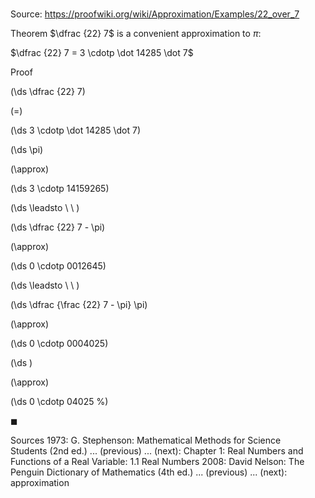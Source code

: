 # 

Source: https://proofwiki.org/wiki/Approximation/Examples/22_over_7

Theorem
$\dfrac {22} 7$ is a convenient approximation to $\pi$:

$\dfrac {22} 7 = 3 \cdotp \dot 14285 \dot 7$


Proof













\(\ds \dfrac {22} 7\)

\(=\)







\(\ds 3 \cdotp \dot 14285 \dot 7\)




















\(\ds \pi\)

\(\approx\)







\(\ds 3 \cdotp 14159265\)














\(\ds \leadsto \ \ \)





\(\ds \dfrac {22} 7 - \pi\)

\(\approx\)







\(\ds 0 \cdotp 0012645\)














\(\ds \leadsto \ \ \)





\(\ds \dfrac {\frac {22} 7 - \pi} \pi\)

\(\approx\)







\(\ds 0 \cdotp 0004025\)




















\(\ds \)

\(\approx\)







\(\ds 0 \cdotp 04025 \%\)









$\blacksquare$


Sources
1973: G. Stephenson: Mathematical Methods for Science Students (2nd ed.) ... (previous) ... (next): Chapter $1$: Real Numbers and Functions of a Real Variable: $1.1$ Real Numbers
2008: David Nelson: The Penguin Dictionary of Mathematics (4th ed.) ... (previous) ... (next): approximation





